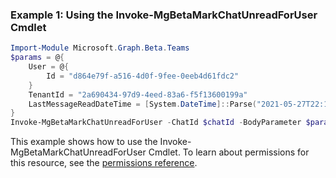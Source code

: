 ### Example 1: Using the Invoke-MgBetaMarkChatUnreadForUser Cmdlet
```powershell
Import-Module Microsoft.Graph.Beta.Teams
$params = @{
	User = @{
		Id = "d864e79f-a516-4d0f-9fee-0eeb4d61fdc2"
	}
	TenantId = "2a690434-97d9-4eed-83a6-f5f13600199a"
	LastMessageReadDateTime = [System.DateTime]::Parse("2021-05-27T22:13:01.577Z")
}
Invoke-MgBetaMarkChatUnreadForUser -ChatId $chatId -BodyParameter $params
```
This example shows how to use the Invoke-MgBetaMarkChatUnreadForUser Cmdlet.
To learn about permissions for this resource, see the [permissions reference](/graph/permissions-reference).
